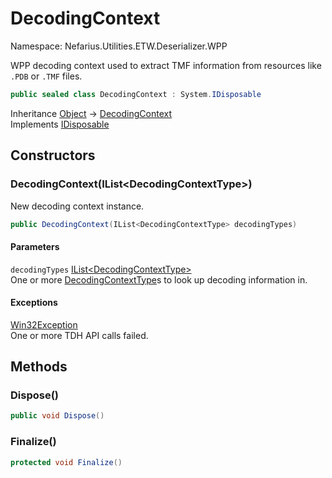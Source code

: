 # DecodingContext

Namespace: Nefarius.Utilities.ETW.Deserializer.WPP

WPP decoding context used to extract TMF information from resources like `.PDB` or `.TMF` files.

```csharp
public sealed class DecodingContext : System.IDisposable
```

Inheritance [Object](https://docs.microsoft.com/en-us/dotnet/api/system.object) → [DecodingContext](./nefarius.utilities.etw.deserializer.wpp.decodingcontext.md)<br>
Implements [IDisposable](https://docs.microsoft.com/en-us/dotnet/api/system.idisposable)

## Constructors

### <a id="constructors-.ctor"/>**DecodingContext(IList&lt;DecodingContextType&gt;)**

New decoding context instance.

```csharp
public DecodingContext(IList<DecodingContextType> decodingTypes)
```

#### Parameters

`decodingTypes` [IList&lt;DecodingContextType&gt;](https://docs.microsoft.com/en-us/dotnet/api/system.collections.generic.ilist-1)<br>
One or more [DecodingContextType](./nefarius.utilities.etw.deserializer.wpp.decodingcontexttype.md)s to look up decoding information in.

#### Exceptions

[Win32Exception](https://docs.microsoft.com/en-us/dotnet/api/system.componentmodel.win32exception)<br>
One or more TDH API calls failed.

## Methods

### <a id="methods-dispose"/>**Dispose()**

```csharp
public void Dispose()
```

### <a id="methods-finalize"/>**Finalize()**

```csharp
protected void Finalize()
```
